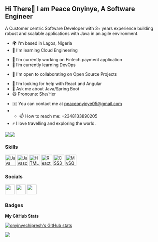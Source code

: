 Hi There👋  I am Peace Onyinye, A Software Engineer
-----------------

A Customer centric Software Developer with 3+ years experience building robust and scalable applications with Java in an agile environment.

* 🌍  I'm based in Lagos, Nigeria
* 🧠  I'm learning Cloud Engineering
- 🔭 I’m currently working on Fintech payment application
- 🌱 I’m currently learning DevOps
* 🤝  I'm open to collaborating on Open Source Projects
- 🤔 I’m looking for help with React and Angular
- 💬 Ask me about Java/Spring Boot
- 😄 Pronouns: She/Her
* ✉️  You can contact me at [peaceonyinye05@gmail.com](mailto:peaceonyinye05@gmail.com)
* - 📫 How to reach me: +2348133890205
* ⚡  I love travelling and exploring the world.

<a href="https://www.twitter.com/nellypamicable" target="_blank" rel="noreferrer"><img
src="https://img.shields.io/twitter/follow/nellypamicable?logo=twitter&style=for-the-badge&color=0891b2&labelColor=1c1917"
/></a><a href="https://www.github.com/onyinyechipresh" target="_blank" rel="noreferrer"><img
src="https://img.shields.io/github/followers/onyinyechipresh?logo=github&style=for-the-badge&color=0891b2&labelColor=1c1917" /></a>
### Skills

<p align="left">
<a href="https://www.oracle.com/java/" target="_blank" rel="noreferrer"><img src="https://raw.githubusercontent.com/danielcranney/readme-generator/main/public/icons/skills/java-colored.svg" width="36" height="36" alt="Java" /></a>
<a href="https://developer.mozilla.org/en-US/docs/Web/JavaScript" target="_blank" rel="noreferrer"><img src="https://raw.githubusercontent.com/danielcranney/readme-generator/main/public/icons/skills/javascript-colored.svg" width="36" height="36" alt="Javascript" /></a>
<a href="https://developer.mozilla.org/en-US/docs/Glossary/HTML5" target="_blank" rel="noreferrer"><img src="https://raw.githubusercontent.com/danielcranney/readme-generator/main/public/icons/skills/html5-colored.svg" width="36" height="36" alt="HTML5" /></a>
<a href="https://reactjs.org/" target="_blank" rel="noreferrer"><img src="https://raw.githubusercontent.com/danielcranney/readme-generator/main/public/icons/skills/react-colored.svg" width="36" height="36" alt="React" /></a>
<a href="https://www.w3.org/TR/CSS/#css" target="_blank" rel="noreferrer"><img src="https://raw.githubusercontent.com/danielcranney/readme-generator/main/public/icons/skills/css3-colored.svg" width="36" height="36" alt="CSS3" /></a>
<a href="https://www.mysql.com/" target="_blank" rel="noreferrer"><img src="https://raw.githubusercontent.com/danielcranney/readme-generator/main/public/icons/skills/mysql-colored.svg" width="36" height="36" alt="MySQL" /></a>
</p>

### Socials

<p align="left"> <a href="https://www.github.com/onyinyechipresh" target="_blank" rel="noreferrer"><img src="https://raw.githubusercontent.com/danielcranney/readme-generator/main/public/icons/socials/github.svg" width="32" height="32" /></a> <a href="https://www.linkedin.com/in/okoye-peace-onyinye-5a0572227/" target="_blank" rel="noreferrer"><img src="https://raw.githubusercontent.com/danielcranney/readme-generator/main/public/icons/socials/linkedin.svg" width="32" height="32" /></a> <a href="https://www.twitter.com/nellypamicable" target="_blank" rel="noreferrer"><img src="https://raw.githubusercontent.com/danielcranney/readme-generator/main/public/icons/socials/twitter.svg" width="32" height="32" /></a></p>

### Badges

<b>My GitHub Stats</b>

<a href="http://www.github.com/onyinyechipresh"><img src="https://github-readme-stats.vercel.app/api?username=onyinyechipresh&show_icons=true&hide=&count_private=true&title_color=0891b2&text_color=ffffff&icon_color=0891b2&bg_color=1c1917&hide_border=true&show_icons=true" alt="onyinyechipresh's GitHub stats" /></a>

<a href="http://www.github.com/onyinyechipresh"><img src="https://github-readme-streak-stats.herokuapp.com/?user=onyinyechipresh&stroke=ffffff&background=1c1917&ring=0891b2&fire=0891b2&currStreakNum=ffffff&currStreakLabel=0891b2&sideNums=ffffff&sideLabels=ffffff&dates=ffffff&hide_border=true" /></a>
